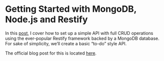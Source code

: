 # Getting Started with MongoDB, Node.js and Restify


In this [post](https://www.mongodb.com/blog/post/getting-started-with-mongodb-nodejs-and-restify), I cover how to set up a simple API with full CRUD operations using the ever-popular Restify framework backed by a MongoDB database. For sake of simplicity, we’ll create a basic “to-do” style API.

The official blog post for this is located [here](https://www.mongodb.com/blog/post/getting-started-with-mongodb-nodejs-and-restify).
